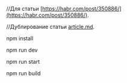 //Для статьи [https://habr.com/post/350886/](https://habr.com/post/350886/).

//Дублирование статьи [article.md](https://github.com/Harrix/static-site-webpack-habr/blob/master/docs/article.md).

npm install

npm run dev

npm run start

npm run build

